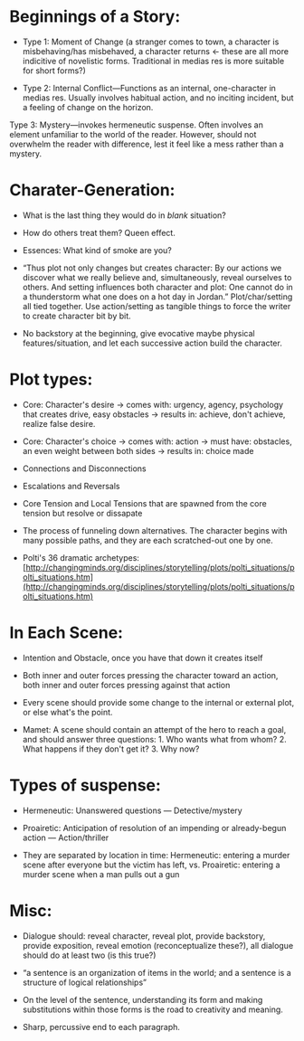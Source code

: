 # Beginnings of a Story:

- Type 1: Moment of Change (a stranger comes to town, a character is misbehaving/has misbehaved, a character returns ← these are all more indicitive of novelistic forms. Traditional in medias res is more suitable for short forms?)

- Type 2: Internal Conflict—Functions as an internal, one-character in medias res. Usually involves habitual action, and no inciting incident, but a feeling of change on the horizon.

Type 3: Mystery—invokes hermeneutic suspense. Often involves an element unfamiliar to the world of the reader. However, should not overwhelm the reader with difference, lest it feel like a mess rather than a mystery.

# Charater-Generation:

- What is the last thing they would do in _blank_ situation?

- How do others treat them? Queen effect.

- Essences: What kind of smoke are you?

- “Thus plot not only changes but creates character: By our actions we discover what we really believe and, simultaneously, reveal ourselves to others. And setting influences both character and plot: One cannot do in a thunderstorm what one does on a hot day in Jordan.” Plot/char/setting all tied together. Use action/setting as tangible things to force the writer to create character bit by bit.

- No backstory at the beginning, give evocative maybe physical features/situation, and let each successive action build the character.

# Plot types:

- Core: Character's desire → comes with: urgency, agency, psychology that creates drive, easy obstacles → results in: achieve, don't achieve, realize false desire.

- Core: Character's choice → comes with: action → must have: obstacles, an even weight between both sides → results in: choice made

- Connections and Disconnections

- Escalations and Reversals

- Core Tension and Local Tensions that are spawned from the core tension but resolve or dissapate

- The process of funneling down alternatives. The character begins with many possible paths, and they are each scratched-out one by one.

- Polti's 36 dramatic archetypes: [http://changingminds.org/disciplines/storytelling/plots/polti_situations/polti_situations.htm](http://changingminds.org/disciplines/storytelling/plots/polti_situations/polti_situations.htm)

# In Each Scene:

- Intention and Obstacle, once you have that down it creates itself

- Both inner and outer forces pressing the character toward an action, both inner and outer forces pressing against that action

- Every scene should provide some change to the internal or external plot, or else what's the point.

- Mamet: A scene should contain an attempt of the hero to reach a goal, and should answer three questions: 1. Who wants what from whom? 2. What happens if they don't get it? 3. Why now?

# Types of suspense:

- Hermeneutic: Unanswered questions — Detective/mystery

- Proairetic: Anticipation of resolution of an impending or already-begun action — Action/thriller

- They are separated by location in time: Hermeneutic: entering a murder scene after everyone but the victim has left, vs. Proairetic: entering a murder scene when a man pulls out a gun

# Misc:

- Dialogue should: reveal character, reveal plot, provide backstory, provide exposition, reveal emotion (reconceptualize these?), all dialogue should do at least two (is this true?)

- “a sentence is an organization of items in the world; and a sentence is a structure of logical relationships”

- On the level of the sentence, understanding its form and making substitutions within those forms is the road to creativity and meaning.

- Sharp, percussive end to each paragraph.
